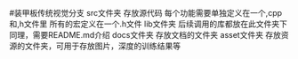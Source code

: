 #装甲板传统视觉分支
src文件夹
    存放源代码
    每个功能需要单独定义在一个,cpp和,h文件里
    所有的宏定义在一个.h文件
lib文件夹
    后续调用的库都放在此文件夹下
    同理，需要README.md介绍
docs文件夹
   存放文档的文件夹
asset文件夹
	存放资源的文件夹，可用于存放图片，深度的训练结果等
